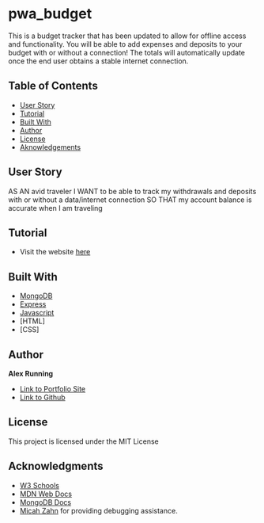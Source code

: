 # pwa_budget
This is a budget tracker that has been updated to allow for offline access and functionality. You will be able to add expenses and deposits to your budget with or without a connection! The totals will automatically update once the end user obtains a stable internet connection. 

## Table of Contents

- [User Story](#UserStory)
- [Tutorial](#Tutorial)
- [Built With](#BuiltWith)
- [Author](#Author)
- [License](#license)
- [Aknowledgements](#aknowledgements)


## User Story

AS AN avid traveler
I WANT to be able to track my withdrawals and deposits with or without a data/internet connection
SO THAT my account balance is accurate when I am traveling 




## Tutorial  
  
  * Visit the website [here](https://pure-sierra-01358.herokuapp.com/)  

## Built With

* [MongoDB](https://docs.mongodb.com/)
* [Express](https://www.npmjs.com/package/express)
* [Javascript](https://developer.mozilla.org/en-US/docs/Web/JavaScript)
* [HTML]
* [CSS]


## Author

**Alex Running** 

- [Link to Portfolio Site](https://snowslurpie.github.io/alex-portfolio/)
- [Link to Github](https://github.com/SnowSlurpie)


## License

This project is licensed under the MIT License 

## Acknowledgments

* [W3 Schools](https://www.w3schools.com/)
* [MDN Web Docs](https://developer.mozilla.org/en-US/)
* [MongoDB Docs](https://docs.mongodb.com/)
* [Micah Zahn](https://github.com/Mazattack1999) for providing debugging assistance.